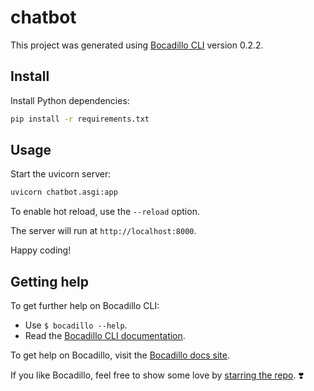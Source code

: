 # chatbot

This project was generated using [Bocadillo CLI][repo] version 0.2.2.

[repo]: https://github.com/bocadilloproject/bocadillo-cli

## Install

Install Python dependencies:

```bash
pip install -r requirements.txt
```

## Usage

Start the uvicorn server:

```bash
uvicorn chatbot.asgi:app
```

To enable hot reload, use the `--reload` option.

The server will run at `http://localhost:8000`.

Happy coding!

## Getting help

To get further help on Bocadillo CLI:

- Use `$ bocadillo --help`.
- Read the [Bocadillo CLI documentation][repo].

To get help on Bocadillo, visit the [Bocadillo docs site](https://bocadilloproject.github.io).

If you like Bocadillo, feel free to show some love by [starring the repo](https://github.com/bocadilloproject/bocadillo). ❣️
